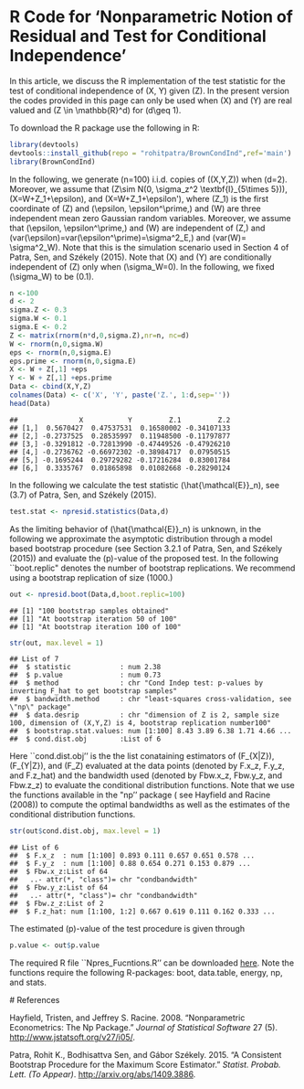 R Code for ‘Nonparametric Notion of Residual and Test for Conditional
Independence’
================

In this article, we discuss the R implementation of the test statistic
for the test of conditional independence of \(X, Y\) given \(Z\). In the
present version the codes provided in this page can only be used when
\(X\) and \(Y\) are real valued and \(Z \in \mathbb{R}^d\) for
\(d\geq 1\).

To download the R package use the following in R:

``` r
library(devtools)
devtools::install_github(repo = "rohitpatra/BrownCondInd",ref='main')
library(BrownCondInd)
```

In the following, we generate \(n=100\) i.i.d. copies of \((X,Y,Z)\)
when \(d=2\). Moreover, we assume that
\(Z\sim N(0, \sigma_z^2 \textbf{I}_{5\times 5})\), \(X=W+Z_1+\epsilon\),
and \(X=W+Z_1+\epsilon'\), where \(Z_1\) is the first coordinate of
\(Z\) and \(\epsilon, \epsilon^\prime,\) and \(W\) are three independent
mean zero Gaussian random variables. Moreover, we assume that
\(\epsilon, \epsilon^\prime,\) and \(W\) are independent of \(Z,\) and
\(var(\epsilon)=var(\epsilon^\prime)=\sigma^2_E,\) and
\(var(W)= \sigma^2_W\). Note that this is the simulation scenario used
in Section 4 of Patra, Sen, and Székely (2015). Note that \(X\) and
\(Y\) are conditionally independent of \(Z\) only when \(\sigma_W=0\).
In the following, we fixed \(\sigma_W\) to be \(0.1\).

``` r
n <-100
d <- 2
sigma.Z <- 0.3
sigma.W <- 0.1
sigma.E <- 0.2
Z <- matrix(rnorm(n*d,0,sigma.Z),nr=n, nc=d)
W <- rnorm(n,0,sigma.W)
eps <- rnorm(n,0,sigma.E)
eps.prime <- rnorm(n,0,sigma.E)
X <- W + Z[,1] +eps
Y <- W + Z[,1] +eps.prime
Data <- cbind(X,Y,Z)
colnames(Data) <- c('X', 'Y', paste('Z.', 1:d,sep=''))
head(Data)
```

    ##               X           Y         Z.1         Z.2
    ## [1,]  0.5670427  0.47537531  0.16580002 -0.34107133
    ## [2,] -0.2737525  0.28535997  0.11948500 -0.11797877
    ## [3,] -0.3291812 -0.72813990 -0.47449526 -0.47926210
    ## [4,] -0.2736762 -0.66972302 -0.38984717  0.07950515
    ## [5,] -0.1695244  0.29729282 -0.17216284  0.83001784
    ## [6,]  0.3335767  0.01865898  0.01082668 -0.28290124

In the following we calculate the test statistic
\(\hat{\mathcal{E}}_n\), see (3.7) of Patra, Sen, and Székely (2015).

``` r
test.stat <- npresid.statistics(Data,d)
```

As the limiting behavior of \(\hat{\mathcal{E}}_n\) is unknown, in the
following we approximate the asymptotic distribution through a model
based bootstrap procedure (see Section 3.2.1 of Patra, Sen, and Székely
(2015)) and evaluate the \(p\)-value of the proposed test. In the
following \`\`boot.replic" denotes the number of bootstrap replications.
We recommend using a bootstrap replication of size \(1000.\)

``` r
out <- npresid.boot(Data,d,boot.replic=100)
```


``` 
## [1] "100 bootstrap samples obtained"
## [1] "At bootstrap iteration 50 of 100"
## [1] "At bootstrap iteration 100 of 100"
```

``` r
str(out, max.level = 1)
```

    ## List of 7
    ##  $ statistic            : num 2.38
    ##  $ p.value              : num 0.73
    ##  $ method               : chr "Cond Indep test: p-values by inverting F_hat to get bootstrap samples"
    ##  $ bandwidth.method     : chr "least-squares cross-validation, see \"np\" package"
    ##  $ data.desrip          : chr "dimension of Z is 2, sample size 100, dimension of (X,Y,Z) is 4, bootstrap replication number100"
    ##  $ bootstrap.stat.values: num [1:100] 8.43 3.89 6.38 1.71 4.66 ...
    ##  $ cond.dist.obj        :List of 6

Here \`\`cond.dist.obj’’ is the the list conataining estimators of
\(F_{X|Z}\), \(F_{Y|Z}\), and \(F_Z\) evaluated at the data points
(denoted by F.x\_z, F.y\_z, and F.z\_hat) and the bandwidth used
(denoted by Fbw.x\_z, Fbw.y\_z, and Fbw.z\_z) to evaluate the
conditional distribution functions. Note that we use the functions
available in the "np’’ package ( see Hayfield and Racine (2008)) to
compute the optimal bandwidths as well as the estimates of the
conditional distribution functions.

``` r
str(out$cond.dist.obj, max.level = 1)
```

    ## List of 6
    ##  $ F.x_z  : num [1:100] 0.893 0.111 0.657 0.651 0.578 ...
    ##  $ F.y_z  : num [1:100] 0.88 0.654 0.271 0.153 0.879 ...
    ##  $ Fbw.x_z:List of 64
    ##   ..- attr(*, "class")= chr "condbandwidth"
    ##  $ Fbw.y_z:List of 64
    ##   ..- attr(*, "class")= chr "condbandwidth"
    ##  $ Fbw.z_z:List of 2
    ##  $ F.z_hat: num [1:100, 1:2] 0.667 0.619 0.111 0.162 0.333 ...

The estimated \(p\)-value of the test procedure is given through

``` r
p.value <- out$p.value 
```

The required R file \`\`Npres\_Fucntions.R’’ can be downloaded
[here](http://stat.columbia.edu/~rohit/Code/Npres_Fucntions.R). Note the
functions require the following R-packages: boot, data.table, energy,
np, and stats.

\# References

<div id="refs" class="references">

<div id="ref-np">

Hayfield, Tristen, and Jeffrey S. Racine. 2008. “Nonparametric
Econometrics: The Np Package.” *Journal of Statistical Software* 27 (5).
<http://www.jstatsoft.org/v27/i05/>.

</div>

<div id="ref-npres">

Patra, Rohit K., Bodhisattva Sen, and Gábor Székely. 2015. “A Consistent
Bootstrap Procedure for the Maximum Score Estimator.” *Statist. Probab.
Lett. (To Appear)*. <http://arxiv.org/abs/1409.3886>.

</div>

</div>
